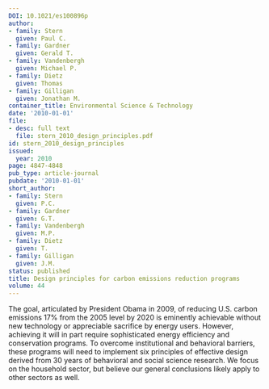 ```yaml
---
DOI: 10.1021/es100896p
author:
- family: Stern
  given: Paul C.
- family: Gardner
  given: Gerald T.
- family: Vandenbergh
  given: Michael P.
- family: Dietz
  given: Thomas
- family: Gilligan
  given: Jonathan M.
container_title: Environmental Science & Technology
date: '2010-01-01'
file:
- desc: full text
  file: stern_2010_design_principles.pdf
id: stern_2010_design_principles
issued:
  year: 2010
page: 4847-4848
pub_type: article-journal
pubdate: '2010-01-01'
short_author:
- family: Stern
  given: P.C.
- family: Gardner
  given: G.T.
- family: Vandenbergh
  given: M.P.
- family: Dietz
  given: T.
- family: Gilligan
  given: J.M.
status: published
title: Design principles for carbon emissions reduction programs
volume: 44
---
```

The goal, articulated by President Obama in 2009, of reducing U.S. carbon emissions 17% from the 2005 level by 2020 is eminently achievable without new technology or appreciable sacrifice by energy users. However, achieving it will in part require sophisticated energy efficiency and conservation programs. To overcome institutional and behavioral barriers, these programs will need to implement six principles of effective design derived from 30 years of behavioral and social science research. We focus on the household sector, but believe our general conclusions likely apply to other sectors as well.
